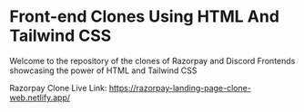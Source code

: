 # Front-end Clones Using HTML And Tailwind CSS

Welcome to the repository of the clones of Razorpay and Discord Frontends showcasing the power of HTML and Tailwind CSS

Razorpay Clone
Live Link: https://razorpay-landing-page-clone-web.netlify.app/
